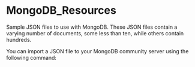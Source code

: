 # MongoDB_Resources

Sample JSON files to use with MongoDB. These JSON files contain a varying number of documents, some less than ten, while others contain hundreds. 

You can import a JSON file to your MongoDB community server using the following command: 

